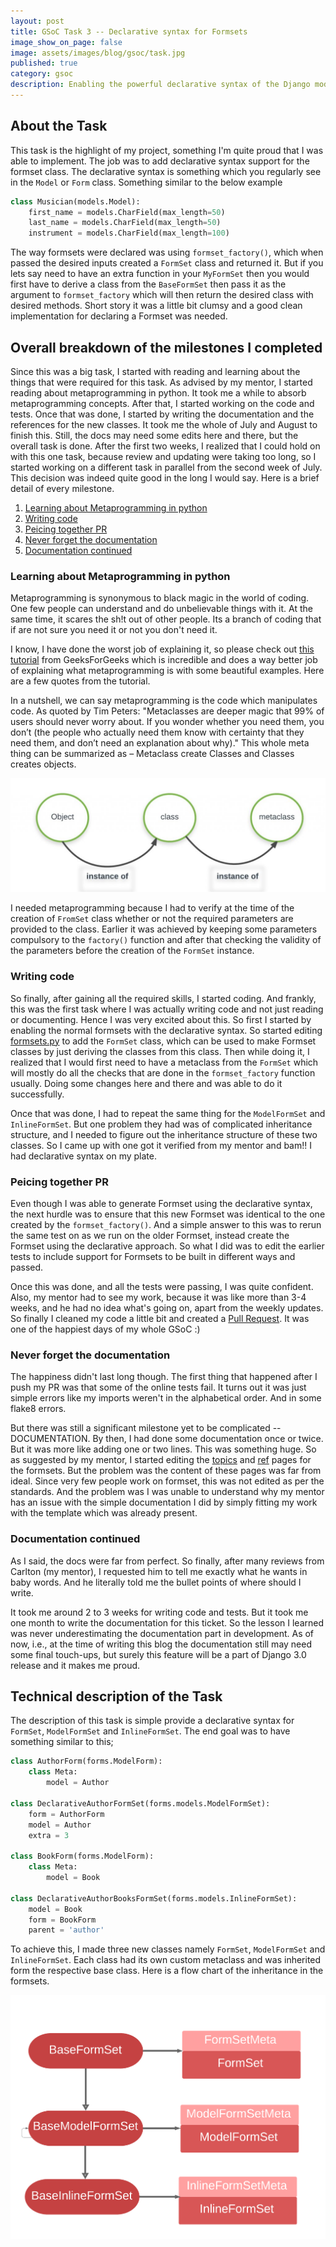 ```yaml
---
layout: post
title: GSoC Task 3 -- Declarative syntax for Formsets
image_show_on_page: false
image: assets/images/blog/gsoc/task.jpg
published: true
category: gsoc
description: Enabling the powerful declarative syntax of the Django models to work with formsets maybe the highlight of my project.
---
```


## About the Task

This task is the highlight of my project, something I'm quite proud that I was able to implement. The job was to add declarative syntax support for the formset class. The declarative syntax is something which you regularly see in the `Model` or `Form` class. Something similar to the below example

```python
class Musician(models.Model):
    first_name = models.CharField(max_length=50)
    last_name = models.CharField(max_length=50)
    instrument = models.CharField(max_length=100)
```

The way formsets were declared was using `formset_factory()`, which when passed the desired inputs created a `FormSet` class and returned it. But if you lets say need to have an extra function in your `MyFormSet` then you would first have to derive a class from the `BaseFormSet` then pass it as the argument to `formset_factory` which will then return the desired class with desired methods. Short story it was a little bit clumsy and a good clean implementation for declaring a Formset was needed.

## Overall breakdown of the milestones I completed

Since this was a big task, I started with reading and learning about the things that were required for this task. As advised by my mentor, I started reading about metaprogramming in python. It took me a while to absorb metaprogramming concepts. After that, I started working on the code and tests. Once that was done, I started by writing the documentation and the references for the new classes. It took me the whole of July and August to finish this. Still, the docs may need some edits here and there, but the overall task is done. After the first two weeks, I realized that I could hold on with this one task, because review and updating were taking too long, so I started working on a different task in parallel from the second week of July. This decision was indeed quite good in the long I would say. Here is a brief detail of every milestone.



<ol>
<li> <a href="#Metaprogramming">Learning about Metaprogramming in python </a></li>
<li> <a href="#Coding">Writing code </a></li>
<li> <a href="#MakingPR">Peicing together PR </a></li>
<li> <a href="#Doc1">Never forget the documentation </a></li>
<li> <a href="#Doc2">Documentation continued </a></li>
</ol>


### Learning about Metaprogramming in python <a name="Metaprogramming"/>

Metaprogramming is synonymous to black magic in the world of coding. One few people can understand and do unbelievable things with it. At the same time, it scares the sh!t out of other people. Its a branch of coding that if are not sure you need it or not you don't need it.

I know, I have done the worst job of explaining it, so please check out [this tutorial](https://www.geeksforgeeks.org/metaprogramming-metaclasses-python/) from GeeksForGeeks which is incredible and does a way better job of explaining what metaprogramming is with some beautiful examples. Here are a few quotes from the tutorial.

In a nutshell, we can say metaprogramming is the code which manipulates code. As quoted by Tim Peters: "Metaclasses are deeper magic that 99% of users should never worry about. If you wonder whether you need them, you don’t (the people who actually need them know with certainty that they need them, and don’t need an explanation about why)." This whole meta thing can be summarized as – Metaclass create Classes and Classes creates objects.

<img src="/assets/images/blog/gsoc/meta.jpeg"/>

I needed metaprogramming because I had to verify at the time of the creation of `FromSet` class whether or not the required parameters are provided to the class. Earlier it was achieved by keeping some parameters compulsory to the `factory()` function and after that checking the validity of the parameters before the creation of the `FormSet` instance.


### Writing code <a name="Coding"/>

So finally, after gaining all the required skills, I started coding. And frankly, this was the first task where I was actually writing code and not just reading or documenting. Hence I was very excited about this. So first I started by enabling the normal formsets with the declarative syntax. So started editing [formsets.py](https://github.com/django/django/blob/master/django/forms/formsets.py) to add the `FormSet` class, which can be used to make Formset classes by just deriving the classes from this class. Then while doing it, I realized that I would first need to have a metaclass from the `FormSet` which will mostly do all the checks that are done in the `formset_factory` function usually. Doing some changes here and there and was able to do it successfully.

Once that was done, I had to repeat the same thing for the `ModelFormSet` and `InlineFormSet`. But one problem they had was of complicated inheritance structure, and I needed to figure out the inheritance structure of these two classes. So I came up with one got it verified from my mentor and bam!! I had declarative syntax on my plate.

### Peicing together PR <a name="MakingPR"/>

Even though I was able to generate Formset using the declarative syntax, the next hurdle was to ensure that this new Formset was identical to the one created by the `formset_factory()`. And a simple answer to this was to rerun the same test on as we run on the older Formset, instead create the Formset using the declarative approach. So what I did was to edit the earlier tests to include support for Formsets to be built in different ways and passed.

Once this was done, and all the tests were passing, I was quite confident. Also, my mentor had to see my work, because it was like more than 3-4 weeks, and he had no idea what's going on, apart from the weekly updates. So finally I cleaned my code a little bit and created a [Pull Request](https://github.com/django/django/pull/11481). It was one of the happiest days of my whole GSoC :)

### Never forget the documentation <a name="Doc1"/>

The happiness didn't last long though. The first thing that happened after I push my PR was that some of the online tests fail. It turns out it was just simple errors like my imports weren't in the alphabetical order. And in some flake8 errors.

But there was still a significant milestone yet to be complicated -- DOCUMENTATION. By then, I had done some documentation once or twice. But it was more like adding one or two lines. This was something huge. So as suggested by my mentor, I started editing the [topics](https://docs.djangoproject.com/en/2.2/topics/forms/formsets/) and [ref](https://docs.djangoproject.com/en/2.2/ref/forms/formsets/) pages for the formsets. But the problem was the content of these pages was far from ideal. Since very few people work on formset, this was not edited as per the standards. And the problem was I was unable to understand why my mentor has an issue with the simple documentation I did by simply fitting my work with the template which was already present.

### Documentation continued <a name="Doc2"/>

As I said, the docs were far from perfect. So finally, after many reviews from Carlton (my mentor), I requested him to tell me exactly what he wants in baby words. And he literally told me the bullet points of where should I write.

It took me around 2 to 3 weeks for writing code and tests. But it took me one month to write the documentation for this ticket. So the lesson I learned was never underestimating the documentation part in development. As of now, i.e., at the time of writing this blog the documentation still may need some final touch-ups, but surely this feature will be a part of Django 3.0 release and it makes me proud.

## Technical description of the Task

The description of this task is simple provide a declarative syntax for `FormSet`, `ModelFormSet` and `InlineFormSet`. The end goal was to have something similar to this;
```python
class AuthorForm(forms.ModelForm):
    class Meta:
        model = Author

class DeclarativeAuthorFormSet(forms.models.ModelFormSet):
    form = AuthorForm
    model = Author
    extra = 3

class BookForm(forms.ModelForm):
    class Meta:
        model = Book

class DeclarativeAuthorBooksFormSet(forms.models.InlineFormSet):
    model = Book
    form = BookForm
    parent = 'author'
```

To achieve this, I made three new classes namely `FormSet`, `ModelFormSet` and `InlineFormSet`. Each class had its own custom metaclass and was inherited form the respective base class. Here is a flow chart of the inheritance in the formsets.

<img src="/assets/images/blog/gsoc/flow.png"/>
